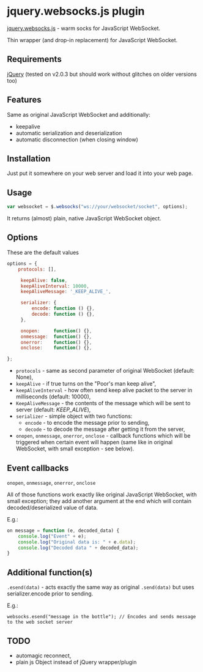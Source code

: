 jquery.websocks.js plugin
=========================

[jquery.websocks.js](http://github.com) - warm socks for JavaScript WebSocket.

Thin wrapper (and drop-in replacement) for JavaScript WebSocket.

Requirements
------------

[jQuery](http://jquery.com/) (tested on v2.0.3 but should work without glitches on older versions too)

Features
--------

Same as original JavaScript WebSocket and additionally:

* keepalive
* automatic serialization and deserialization
* automatic disconnection (when closing window)

Installation
------------

Just put it somewhere on your web server and load it into your web page.

Usage
-----

```js
var websocket = $.websocks("ws://your/websocket/socket", options);
```

It returns (almost) plain, native JavaScript WebSocket object.

Options
-------

These are the default values

```js
options = {
	protocols: [],

     keepAlive: false,
     keepAliveInterval: 10000,
     keepAliveMessage: '_KEEP_ALIVE_',

     serializer: {
         encode: function () {},
         decode: function () {},
     },

     onopen:     function() {},
     onmessage:  function() {},
     onerror:    function() {},
     onclose:    function() {},

};
```

- ```protocols``` - same as second parameter of original WebSocket (default: None),
- ```keepAlive``` - if true turns on the "Poor's man keep alive",
- ```keepAliveInterval``` - how often send keep alive packet to the server in milliseconds (default: 10000),
- ```KeepAliveMessage``` - the contents of the message which will be sent to server (default: _KEEP_ALIVE_),
- ```serializer``` - simple object with two functions:
  - ```encode``` - to encode the message prior to sending,
  - ```decode``` - to decode the message after getting it from the server,
- ```onopen```, ```onmessage```, ```onerror```, ```onclose``` - callback functions which will be triggered when certain event will happen (same like in original WebSocket, with small exception - see below).

Event callbacks
---------------

```onopen```, ```onmessage```, ```onerror```, ```onclose```

All of those functions work exactly like original JavaScript WebSocket, with small exception; they add another argument at the end which will contain decoded/deserialized value of data.

E.g.:

```js
on message = function (e, decoded_data) {
	console.log("Event" + e);
	console.log("Original data is: " + e.data);
	console.log("Decoded data " + decoded_data);
}
```

Additional function(s)
----------------------

```.esend(data)``` - acts exactly the same way as original ```.send(data)``` but uses serializer.encode prior to sending.

E.g.:

```
websocks.esend("message in the bottle"); // Encodes and sends message to the web socket server
```

TODO
----

- automagic reconnect,
- plain js Object instead of jQuery wrapper/plugin

